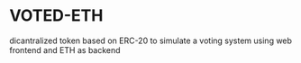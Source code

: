 # VOTED-ETH
dicantralized token based on ERC-20 to simulate a voting system using web frontend and ETH as backend
